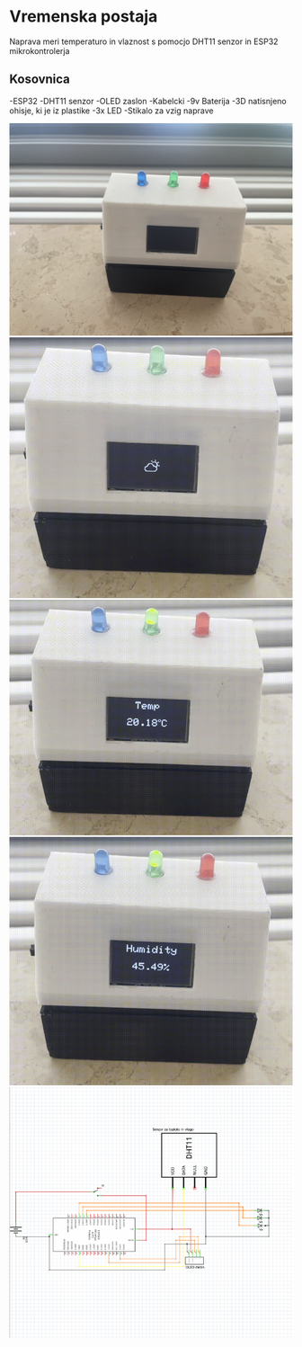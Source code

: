 # Vremenska postaja
Naprava meri temperaturo in vlaznost s pomocjo DHT11 senzor in ESP32 mikrokontrolerja

## Kosovnica
-ESP32
-DHT11 senzor
-OLED zaslon
-Kabelcki
-9v Baterija
-3D natisnjeno ohisje, ki je iz plastike
-3x LED 
-Stikalo za vzig naprave

![Ohišje](https://github.com/jakobhunter123/tep-and-hum-module-DHT11/blob/main/DHT/IMG_3445.jpg)
![Icon](https://github.com/jakobhunter123/tep-and-hum-module-DHT11/blob/main/DHT/image_1.PNG)
![Temp](https://github.com/jakobhunter123/tep-and-hum-module-DHT11/blob/main/DHT/image_3.PNG)
![Humi](https://github.com/jakobhunter123/tep-and-hum-module-DHT11/blob/main/DHT/image_2.PNG)
![Schmatic](https://github.com/jakobhunter123/tep-and-hum-module-DHT11/blob/main/DHT/Schmatic.PNG)

